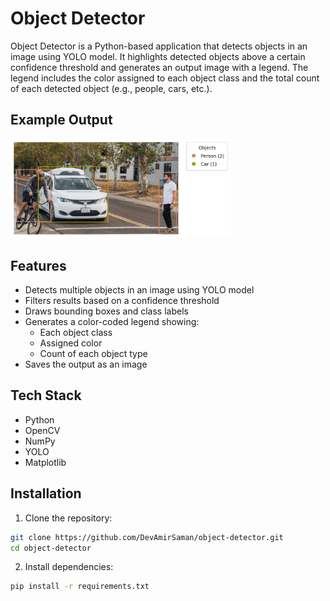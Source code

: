 # Object Detector

Object Detector is a Python-based application that detects objects in an image using YOLO model. It highlights detected objects above a certain confidence threshold and generates an output image with a legend. The legend includes the color assigned to each object class and the total count of each detected object (e.g., people, cars, etc.).

## Example Output
<img src="detected_img.png" alt="Object Detection Example" width="70%"/>

## Features

- Detects multiple objects in an image using YOLO model
- Filters results based on a confidence threshold
- Draws bounding boxes and class labels
- Generates a color-coded legend showing:
  - Each object class
  - Assigned color
  - Count of each object type
- Saves the output as an image

## Tech Stack

- Python
- OpenCV
- NumPy
- YOLO
- Matplotlib

## Installation

1. Clone the repository:
```bash
git clone https://github.com/DevAmirSaman/object-detector.git
cd object-detector
```
2. Install dependencies:

```bash
pip install -r requirements.txt
```
